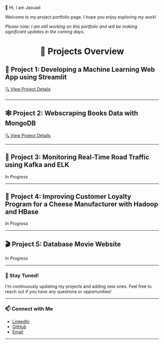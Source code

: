 👋 Hi, I am Jaouad

Welcome to my project portfolio page. I hope you enjoy exploring my work!

*Please note: I am still working on this portfolio and will be making significant updates in the coming days.*



<h1 align="center">📁 Projects Overview</h1>



## 🚀 Project 1: Developing a Machine Learning Web App using Streamlit  
 <span style="display: block; margin-bottom: 20px;">[🔍 View Project Details](Developing-a-Machine-Learning-Web-App-with-Streamlit/README.md)</span>  

---

## 🕸️ Project 2: Webscraping Books Data with MongoDB  
[🔍 View Project Details](Webscraping-books-data-using-MongoDB/README.md)

---

## 🚧 Project 3: Monitoring Real-Time Road Traffic using Kafka and ELK  
*In Progress*

---

## 🧀 Project 4: Improving Customer Loyalty Program for a Cheese Manufacturer with Hadoop and HBase  
*In Progress*

---

## 🎬 Project 5: Database Movie Website  
*In Progress*

---

### 🌟 Stay Tuned!  
I'm continuously updating my projects and adding new ones. Feel free to reach out if you have any questions or opportunities!

---

### 📫 Connect with Me  
- [LinkedIn](https://www.linkedin.com/in/jaouad-s-42928226/)  
- [GitHub](https://github.com/Jawouaahhh)  
- [Email](mailto:back2thedata@gmail.com)

---
